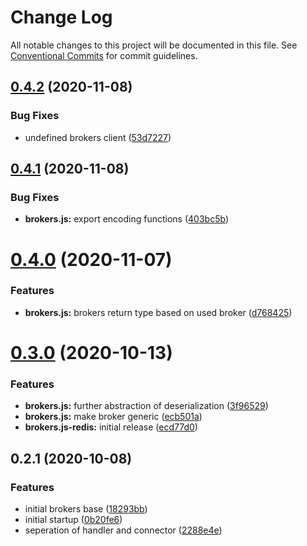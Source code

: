 # Change Log

All notable changes to this project will be documented in this file.
See [Conventional Commits](https://conventionalcommits.org) for commit guidelines.

## [0.4.2](https://github.com/BytersProject/brokers.js/compare/@byters/brokers.js@0.4.1...@byters/brokers.js@0.4.2) (2020-11-08)


### Bug Fixes

* undefined brokers client ([53d7227](https://github.com/BytersProject/brokers.js/commit/53d72275056f6eaf9d11b804bf5c40602bba62c8))





## [0.4.1](https://github.com/BytersProject/brokers.js/compare/@byters/brokers.js@0.4.0...@byters/brokers.js@0.4.1) (2020-11-08)


### Bug Fixes

* **brokers.js:** export encoding functions ([403bc5b](https://github.com/BytersProject/brokers.js/commit/403bc5b332a556e1f4b323bc56d5d4c478ed6a0f))





# [0.4.0](https://github.com/BytersProject/brokers.js/compare/@byters/brokers.js@0.3.0...@byters/brokers.js@0.4.0) (2020-11-07)


### Features

* **brokers.js:** brokers return type based on used broker ([d768425](https://github.com/BytersProject/brokers.js/commit/d768425cd0813785653fca20896d590f04804de4))





# [0.3.0](https://github.com/BytersProject/brokers.js/compare/@byters/brokers.js@0.3.0...\@0.3.0) (2020-10-13)


### Features

* **brokers.js:** further abstraction of deserialization ([3f96529](https://github.com/BytersProject/brokers.js/commit/3f96529f70c904785c64459bbf690810e522f9fc))
* **brokers.js:** make broker generic ([ecb501a](https://github.com/BytersProject/brokers.js/commit/ecb501a4527d1d958acd6537189b58cdc6d2cb29))
* **brokers.js-redis:** initial release ([ecd77d0](https://github.com/BytersProject/brokers.js/commit/ecd77d0a84c539dfeb40416782ed990edc037c6e))



## 0.2.1 (2020-10-08)


### Features

* initial brokers base ([18293bb](https://github.com/BytersProject/brokers.js/commit/18293bb6532d11714e193a28c41545c941e67e4b))
* initial startup ([0b20fe6](https://github.com/BytersProject/brokers.js/commit/0b20fe6ef550e73284e139b3b553181adb44becc))
* seperation of handler and connector ([2288e4e](https://github.com/BytersProject/brokers.js/commit/2288e4e9f9c5044c1b1bf8c20ca2eeb1b6560e58))
